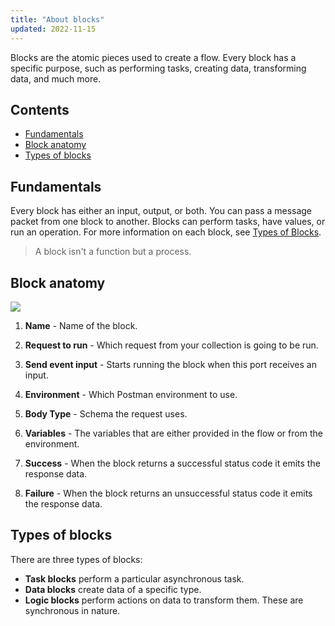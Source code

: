 ```yaml
---
title: "About blocks"
updated: 2022-11-15
---
```


Blocks are the atomic pieces used to create a flow. Every block has a specific purpose, such as performing tasks, creating data, transforming data, and much more.

## Contents

* [Fundamentals](#fundamentals)
* [Block anatomy](#block-anatomy)
* [Types of blocks](#types-of-blocks)

## Fundamentals

Every block has either an input, output, or both. You can pass a message packet from one block to another. Blocks can perform tasks, have values, or run an operation. For more information on each block, see [Types of Blocks](#types-of-blocks).

> A block isn't a function but a process.

## Block anatomy

![](https://assets.postman.com/postman-labs-docs/block/updated-block-anatomy.png)

1. **Name** - Name of the block.

2. **Request to run** - Which request from your collection is going to be run.

3. **Send event input** - Starts running the block when this port receives an input.

4. **Environment** - Which Postman environment to use.

5. **Body Type** - Schema the request uses.

6. **Variables** - The variables that are either provided in the flow or from the environment.

7. **Success** - When the block returns a successful status code it emits the response data.

8. **Failure** - When the block returns an unsuccessful status code it emits the response data.

## Types of blocks

There are three types of blocks:

* **Task blocks** perform a particular asynchronous task.
* **Data blocks** create data of a specific type.
* **Logic blocks** perform actions on data to transform them. These are synchronous in nature.
